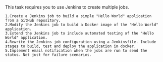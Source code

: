 This task requires you to use Jenkins to create multiple jobs. 

    1.Create a Jenkins job to build a simple "Hello World" application from a GitHub repository.
    2.Modify the Jenkins job to build a Docker image of the "Hello World" application.
    3.Extend the Jenkins job to include automated testing of the "Hello World" application.
    4.Rewrite the Jenkins job configuration using a Jenkinsfile. Include stages to build, test and deploy the application in docker. 
    5.Implement email notification when the jobs are run to send the status. Not just for failure scenarios. 

